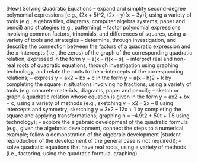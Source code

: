 [New] Solving Quadratic Equations
– expand and simplify second-degree polynomial expressions [e.g., (2x + 5)^2, (2x – y)(x + 3y)], using a variety of tools (e.g., algebra tiles, diagrams, computer algebra systems, paper and pencil) and strategies (e.g., patterning)
– factor polynomial expressions involving common factors, trinomials, and differences of squares, using a variety of tools and strategies
– determine, through investigation, and describe the connection between the factors of a quadratic expression and the x-intercepts (i.e., the zeros) of the graph of the corresponding quadratic relation, expressed in the form y = a(x – r)(x – s);
– interpret real and non-real roots of quadratic equations, through investigation using graphing technology, and relate the roots to the x-intercepts of the corresponding relations;
– express y = ax2 + bx + c in the form y = a(x – h)2 + k by completing the square in situations involving no fractions, using a variety of tools (e.g. concrete materials, diagrams, paper and pencil);
– sketch or graph a quadratic relation whose equation is given in the form y = ax2 + bx + c, using a variety of methods (e.g., sketching y = x2 – 2x – 8 using intercepts and symmetry; sketching y = 3x2 – 12x + 1 by completing the square and applying transformations; graphing h = –4.9t2 + 50t + 1.5 using technology);
– explore the algebraic development of the quadratic formula (e.g., given the algebraic development, connect the steps to a numerical example; follow a demonstration of the algebraic development [student reproduction of the development of the general case is not required]);
– solve quadratic equations that have real roots, using a variety of methods (i.e., factoring, using the quadratic formula, graphing) 


